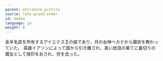 ```yaml
---
parent: attribute.profile
source: fate-grand-order
id: medea
language: ja
weight: 0
---
```


金羊毛皮を所有するアイエテス王の娘であり、月の女神ヘカテから魔術を教わっていた。
英雄イアソンによって国から引き離され、長い放浪の果てに裏切りの魔女として烙印をおされ、世を去った。
